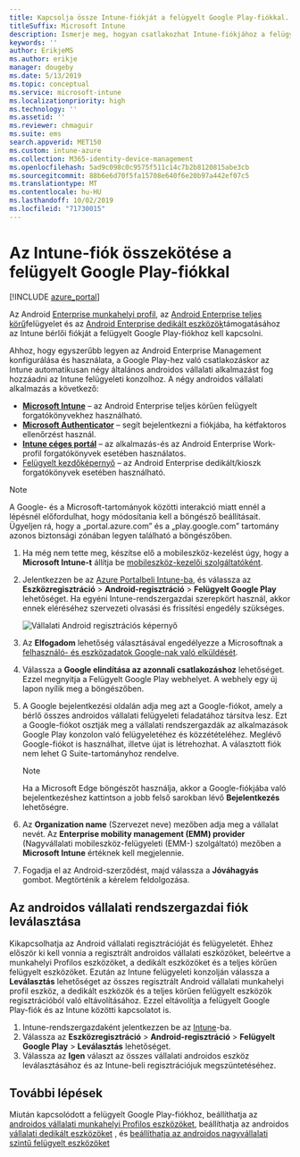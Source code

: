 ```yaml
---
title: Kapcsolja össze Intune-fiókját a felügyelt Google Play-fiókkal.
titleSuffix: Microsoft Intune
description: Ismerje meg, hogyan csatlakozhat Intune-fiókjához a felügyelt Google Play-fiókkal.
keywords: ''
author: ErikjeMS
ms.author: erikje
manager: dougeby
ms.date: 5/13/2019
ms.topic: conceptual
ms.service: microsoft-intune
ms.localizationpriority: high
ms.technology: ''
ms.assetid: ''
ms.reviewer: chmaguir
ms.suite: ems
search.appverid: MET150
ms.custom: intune-azure
ms.collection: M365-identity-device-management
ms.openlocfilehash: 5ad9c098c0c9575f511c14c7b2b8120815abe3cb
ms.sourcegitcommit: 88b6e6d70f5fa15708e640f6e20b97a442ef07c5
ms.translationtype: MT
ms.contentlocale: hu-HU
ms.lasthandoff: 10/02/2019
ms.locfileid: "71730015"
---
```

# <a name="connect-your-intune-account-to-your-managed-google-play-account"></a>Az Intune-fiók összekötése a felügyelt Google Play-fiókkal

[!INCLUDE [azure_portal](../includes/azure_portal.md)]

Az Android [Enterprise munkahelyi profil](android-work-profile-enroll.md), az [Android Enterprise teljes körű](android-fully-managed-enroll.md)felügyelet és az [Android Enterprise dedikált eszközök](android-kiosk-enroll.md)támogatásához az Intune bérlői fiókját a felügyelt Google Play-fiókhoz kell kapcsolni.  

Ahhoz, hogy egyszerűbb legyen az Android Enterprise Management konfigurálása és használata, a Google Play-hez való csatlakozáskor az Intune automatikusan négy általános androidos vállalati alkalmazást fog hozzáadni az Intune felügyeleti konzolhoz. A négy androidos vállalati alkalmazás a következő:

- **[Microsoft Intune](https://play.google.com/store/apps/details?id=com.microsoft.intune)** – az Android Enterprise teljes körűen felügyelt forgatókönyvekhez használható.
- **[Microsoft Authenticator](https://play.google.com/store/apps/details?id=com.azure.authenticator)** – segít bejelentkezni a fiókjába, ha kétfaktoros ellenőrzést használ.
- **[Intune céges portál](https://play.google.com/store/apps/details?id=com.microsoft.windowsintune.companyportal)** – az alkalmazás-és az Android Enterprise Work-profil forgatókönyvek esetében használatos.
- [Felügyelt kezdőképernyő](https://play.google.com/store/apps/details?id=com.microsoft.launcher.enterprise) – az Android Enterprise dedikált/kioszk forgatókönyvek esetében használható.

> [!NOTE]
> A Google- és a Microsoft-tartományok közötti interakció miatt ennél a lépésnél előfordulhat, hogy módosítania kell a böngésző beállításait.  Ügyeljen rá, hogy a „portal.azure.com” és a „play.google.com” tartomány azonos biztonsági zónában legyen található a böngészőben.

1. Ha még nem tette meg, készítse elő a mobileszköz-kezelést úgy, hogy a **Microsoft Intune-t** állítja be [mobileszköz-kezelői szolgáltatóként](../fundamentals/mdm-authority-set.md).
2. Jelentkezzen be az [Azure Portalbeli Intune-ba](https://aka.ms/intuneportal), és válassza az **Eszközregisztráció** > **Android-regisztráció** > **Felügyelt Google Play** lehetőséget.  Ha egyéni Intune-rendszergazdai szerepkört használ, akkor ennek eléréséhez szervezeti olvasási és frissítési engedély szükséges.
   
   ![Vállalati Android regisztrációs képernyő](./media/connect-intune-android-enterprise/android-work-bind.png)

3. Az **Elfogadom** lehetőség választásával engedélyezze a Microsoftnak a [felhasználó- és eszközadatok Google-nak való elküldését](../protect/data-intune-sends-to-google.md). 
   
4. Válassza a **Google elindítása az azonnali csatlakozáshoz** lehetőséget. Ezzel megnyitja a Felügyelt Google Play webhelyet. A webhely egy új lapon nyílik meg a böngészőben.
  
5. A Google bejelentkezési oldalán adja meg azt a Google-fiókot, amely a bérlő összes androidos vállalati felügyeleti feladatához társítva lesz. Ezt a Google-fiókot osztják meg a vállalati rendszergazdák az alkalmazások Google Play konzolon való felügyeletéhez és közzétételéhez. Meglévő Google-fiókot is használhat, illetve újat is létrehozhat. A választott fiók nem lehet G Suite-tartományhoz rendelve.
    
    > [!Note]
    > Ha a Microsoft Edge böngészőt használja, akkor a Google-fiókjába való bejelentkezéshez kattintson a jobb felső sarokban lévő **Bejelentkezés** lehetőségre.

6. Az **Organization name** (Szervezet neve) mezőben adja meg a vállalat nevét. Az **Enterprise mobility management (EMM) provider** (Nagyvállalati mobileszköz-felügyeleti (EMM-) szolgáltató) mezőben a **Microsoft Intune** értéknek kell megjelennie.

7. Fogadja el az Android-szerződést, majd válassza a **Jóváhagyás** gombot. Megtörténik a kérelem feldolgozása.

## <a name="disconnect-your-android-enterprise-administrative-account"></a>Az androidos vállalati rendszergazdai fiók leválasztása

Kikapcsolhatja az Android vállalati regisztrációját és felügyeletét. Ehhez először ki kell vonnia a regisztrált androidos vállalati eszközöket, beleértve a munkahelyi Profilos eszközöket, a dedikált eszközöket és a teljes körűen felügyelt eszközöket. Ezután az Intune felügyeleti konzolján válassza a **Leválasztás** lehetőséget az összes regisztrált Android vállalati munkahelyi profil eszköz, a dedikált eszközök és a teljes körűen felügyelt eszközök regisztrációból való eltávolításához. Ezzel eltávolítja a felügyelt Google Play-fiók és az Intune közötti kapcsolatot is.

1. Intune-rendszergazdaként jelentkezzen be az [Intune](https://go.microsoft.com/fwlink/?linkid=2090973)-ba.
2. Válassza az **Eszközregisztráció** > **Android-regisztráció** > **Felügyelt Google Play** > **Leválasztás** lehetőséget.
3. Válassza az **Igen** választ az összes vállalati androidos eszköz leválasztásához és az Intune-beli regisztrációjuk megszüntetéséhez.

## <a name="next-steps"></a>További lépések

Miután kapcsolódott a felügyelt Google Play-fiókhoz, beállíthatja az [androidos vállalati munkahelyi Profilos eszközöket](android-work-profile-enroll.md), beállíthatja az androidos [vállalati dedikált eszközöket](android-kiosk-enroll.md) , és [beállíthatja az androidos nagyvállalati szintű felügyelt eszközöket](android-kiosk-enroll.md)
